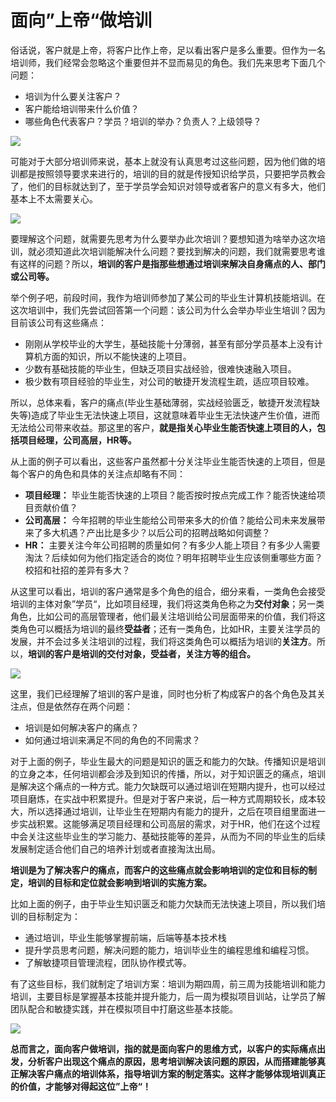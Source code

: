 # 面向”上帝“做培训

俗话说，客户就是上帝，将客户比作上帝，足以看出客户是多么重要。但作为一名培训师，我们经常会忽略这个重要但并不显而易见的角色。我们先来思考下面几个问题：

* 培训为什么要关注客户？
* 客户能给培训带来什么价值？
* 哪些角色代表客户？学员？培训的举办？负责人？上级领导？

![](http://ww1.sinaimg.cn/large/af4e9f79ly1g67bzvx67uj20h00afq38.jpg)

可能对于大部分培训师来说，基本上就没有认真思考过这些问题，因为他们做的培训都是按照领导要求来进行的，培训的目的就是传授知识给学员，只要把学员教会了，他们的目标就达到了，至于学员学会知识对领导或者客户的意义有多大，他们基本上不太需要关心。

![](http://ww1.sinaimg.cn/large/af4e9f79ly1g67c7c7y94j20dw0a2t93.jpg)

要理解这个问题，就需要先思考为什么要举办此次培训？要想知道为啥举办这次培训，就必须知道此次培训能解决什么问题？要找到解决的问题，我们就需要思考谁有这样的问题？所以，**培训的客户是指那些想通过培训来解决自身痛点的人、部门或公司等。**

举个例子吧，前段时间，我作为培训师参加了某公司的毕业生计算机技能培训。在这次培训中，我们先尝试回答第一个问题：该公司为什么会举办毕业生培训？因为目前该公司有这些痛点：

* 刚刚从学校毕业的大学生，基础技能十分薄弱，甚至有部分学员基本上没有计算机方面的知识，所以不能快速的上项目。
* 少数有基础技能的毕业生，但缺乏项目实战经验，很难快速融入项目。
* 极少数有项目经验的毕业生，对公司的敏捷开发流程生疏，适应项目较难。

所以，总体来看，客户的痛点(毕业生基础薄弱，实战经验匮乏，敏捷开发流程缺失等)造成了毕业生无法快速上项目，这就意味着毕业生无法快速产生价值，进而无法给公司带来收益。那这里的客户，**就是指关心毕业生能否快速上项目的人，包括项目经理，公司高层，HR等。**

从上面的例子可以看出，这些客户虽然都十分关注毕业生能否快速的上项目，但是每个客户的角色和具体的关注点却略有不同：
* **项目经理：** 毕业生能否快速的上项目？能否按时按点完成工作？能否快速给项目贡献价值？
* **公司高层：**  今年招聘的毕业生能给公司带来多大的价值？能给公司未来发展带来了多大机遇？产出比是多少？以后公司的招聘战略如何调整？
* **HR：** 主要关注今年公司招聘的质量如何？有多少人能上项目？有多少人需要淘汰？后续如何为他们指定适合的岗位？明年招聘毕业生应该侧重哪些方面？校招和社招的差异有多大？

从这里可以看出，培训的客户通常是多个角色的组合，细分来看，一类角色会接受培训的主体对象”学员“，比如项目经理，我们将这类角色称之为**交付对象**；另一类角色，比如公司的高层管理者，他们最关注培训给公司层面带来的价值，我们将这类角色可以概括为培训的最终**受益者**；还有一类角色，比如HR，主要关注学员的发展，并不会过多关注培训的过程，我们将这类角色可以概括为培训的**关注方**。所以，**培训的客户是培训的交付对象，受益者，关注方等的组合。**

![](http://ww1.sinaimg.cn/large/af4e9f79ly1g67czn4eshj20in0g9t9e.jpg)

这里，我们已经理解了培训的客户是谁，同时也分析了构成客户的各个角色及其关注点，但是依然存在两个问题：

* 培训是如何解决客户的痛点？
* 如何通过培训来满足不同的角色的不同需求？

对于上面的例子，毕业生最大的问题是知识的匮乏和能力的欠缺。传播知识是培训的立身之本，任何培训都会涉及到知识的传播，所以，对于知识匮乏的痛点，培训是解决这个痛点的一种方式。能力欠缺既可以通过培训在短期内提升，也可以经过项目磨炼，在实战中积累提升。但是对于客户来说，后一种方式周期较长，成本较大，所以选择通过培训，让毕业生在短期内有能力的提升，之后在项目组里面进一步实战积累。这能够满足项目经理和公司高层的需求，对于HR，他们在这个过程中会关注这些毕业生的学习能力、基础技能等的差异，从而为不同的毕业生的后续发展制定适合他们自己的培养计划或者直接淘汰出局。

**培训是为了解决客户的痛点，而客户的这些痛点就会影响培训的定位和目标的制定，培训的目标和定位就会影响到培训的实施方案。**

比如上面的例子，由于毕业生知识匮乏和能力欠缺而无法快速上项目，所以我们培训的目标制定为：

* 通过培训，毕业生能够掌握前端，后端等基本技术栈
* 提升学员思考问题，解决问题的能力，培训毕业生的编程思维和编程习惯。
* 了解敏捷项目管理流程，团队协作模式等。

有了这些目标，我们就制定了培训方案：培训为期四周，前三周为技能培训和能力培训，主要目标是掌握基本技能并提升能力，后一周为模拟项目训站，让学员了解团队配合和敏捷实践，并在模拟项目中打磨这些基本技能。

![](http://ww1.sinaimg.cn/large/af4e9f79ly1g67cntr4hwj20de0bpq4t.jpg)

**总而言之，面向客户做培训，指的就是面向客户的思维方式，以客户的实际痛点出发，分析客户出现这个痛点的原因，思考培训解决该问题的原因，从而搭建能够真正解决客户痛点的培训体系，指导培训方案的制定落实。这样才能够体现培训真正的价值，才能够对得起这位”上帝“！**